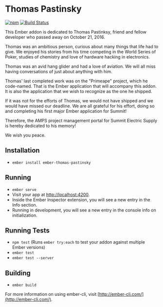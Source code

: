 # Thomas Pastinsky

[![npm](https://img.shields.io/npm/v/ember-thomas-pastinsky.svg)](https://www.npmjs.com/package/ember-thomas-pastinsky)
[![Build Status](https://travis-ci.org/atsjj/ember-thomas-pastinsky.svg?branch=master)](https://travis-ci.org/atsjj/ember-thomas-pastinsky)

This Ember addon is dedicated to Thomas Pastinksy, friend and fellow
developer who passed away on October 21, 2016.


Thomas was an ambitious person, curious about many things that life had to
give. We enjoyed his stories from his time competing in the World Series of
Poker, studies of chemistry and love of hardware hacking in electronics.


Thomas was an avid hang glider and had a love of aviation. We will all miss
having conversations of just about anything with him.


Thomas' last completed work was on the "Primeape" project, which he code-named.
That is the Ember application that will accompany this addon. It is also the
application that we wish to recognize as the one he shipped.


If it was not for the efforts of Thomas, we would not have shipped and we
would have missed our deadline. We are all grateful for his effort, doing
so and completing his first major Ember application for Summit!


Therefore, the AMPS project management portal for Summit Electric Supply
is hereby dedicated to his memory!


We wish you peace.

## Installation

* `ember install ember-thomas-pastinsky`

## Running

* `ember serve`
* Visit your app at [http://localhost:4200](http://localhost:4200).
* Inside the Ember Inspector extension, you will see a new entry in the Info section.
* Running in development, you will see a new entry in the console info on initialization.

## Running Tests

* `npm test` (Runs `ember try:each` to test your addon against multiple Ember versions)
* `ember test`
* `ember test --server`

## Building

* `ember build`

For more information on using ember-cli, visit [http://ember-cli.com/](http://ember-cli.com/).
